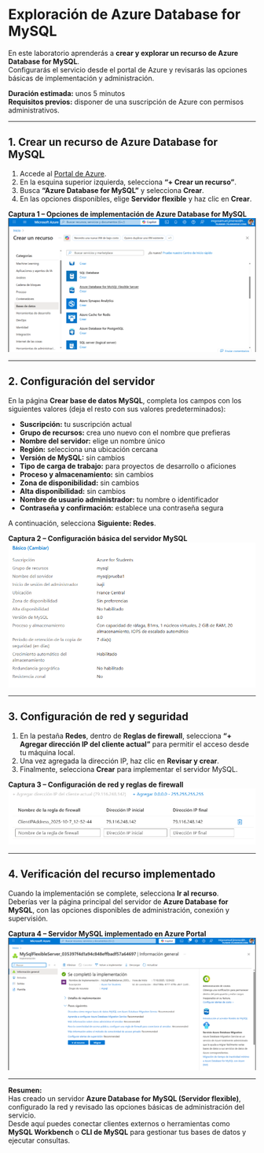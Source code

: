 
# Exploración de Azure Database for MySQL

En este laboratorio aprenderás a **crear y explorar un recurso de Azure Database for MySQL**.  
Configurarás el servicio desde el portal de Azure y revisarás las opciones básicas de implementación y administración.

**Duración estimada:** unos 5 minutos  
**Requisitos previos:** disponer de una suscripción de Azure con permisos administrativos.

---

## 1. Crear un recurso de Azure Database for MySQL

1. Accede al [Portal de Azure](https://portal.azure.com).  
2. En la esquina superior izquierda, selecciona **“+ Crear un recurso”**.  
3. Busca **“Azure Database for MySQL”** y selecciona **Crear**.  
4. En las opciones disponibles, elige **Servidor flexible** y haz clic en **Crear**.

**Captura 1 – Opciones de implementación de Azure Database for MySQL**  
![Captura 1](img/mysql/captura1_opciones_mysql.png)

---

## 2. Configuración del servidor

En la página **Crear base de datos MySQL**, completa los campos con los siguientes valores (deja el resto con sus valores predeterminados):

- **Suscripción:** tu suscripción actual  
- **Grupo de recursos:** crea uno nuevo con el nombre que prefieras  
- **Nombre del servidor:** elige un nombre único  
- **Región:** selecciona una ubicación cercana  
- **Versión de MySQL:** sin cambios  
- **Tipo de carga de trabajo:** para proyectos de desarrollo o aficiones  
- **Proceso y almacenamiento:** sin cambios  
- **Zona de disponibilidad:** sin cambios  
- **Alta disponibilidad:** sin cambios  
- **Nombre de usuario administrador:** tu nombre o identificador  
- **Contraseña y confirmación:** establece una contraseña segura  

A continuación, selecciona **Siguiente: Redes**.

**Captura 2 – Configuración básica del servidor MySQL**  
![Captura 2](img/mysql/captura2_configuracion_basica.png)

---

## 3. Configuración de red y seguridad

1. En la pestaña **Redes**, dentro de **Reglas de firewall**, selecciona **“+ Agregar dirección IP del cliente actual”** para permitir el acceso desde tu máquina local.  
2. Una vez agregada la dirección IP, haz clic en **Revisar y crear**.  
3. Finalmente, selecciona **Crear** para implementar el servidor MySQL.

**Captura 3 – Configuración de red y reglas de firewall**  
![Captura 3](img/mysql/captura3_configuracion_red.png)

---

## 4. Verificación del recurso implementado

Cuando la implementación se complete, selecciona **Ir al recurso**.  
Deberías ver la página principal del servidor de **Azure Database for MySQL**, con las opciones disponibles de administración, conexión y supervisión.

**Captura 4 – Servidor MySQL implementado en Azure Portal**  
![Captura 4](img/mysql/captura4_recurso_mysql.png)

---

**Resumen:**  
Has creado un servidor **Azure Database for MySQL (Servidor flexible)**, configurado la red y revisado las opciones básicas de administración del servicio.  
Desde aquí puedes conectar clientes externos o herramientas como **MySQL Workbench** o **CLI de MySQL** para gestionar tus bases de datos y ejecutar consultas.
